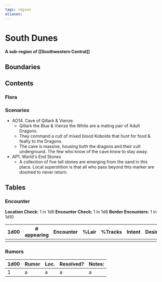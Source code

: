 ```yaml
---
tags: region
aliases:
---
```

# South Dunes
#### A sub-region of [[Southwestern Central]]
## Boundaries
## Contents
### Flora
### Scenarios
- AO14. Cave of Qillark & Vienze
	- Qillark the Blue & Vienze the White are a mating pair of Adult Dragons.
	- They command a cult of mixed blood Kobolds that hunt for food & fealty to the Dragons.
	- The cave is massive, housing both the dragons and their cult underground. The few who know of the cave know to stay away.
- AP1. World's End Stones
	- A collection of five tall stones are emerging from the sand in this place. Local superstition is that all who pass beyond this marker are doomed to never return.

## Tables
### Encounter
**Location Check:** 1 in 1d6
**Encounter Check:** 1 in 1d8
**Border Encounters:** 1 in 1d10


| 1d00 | # appearing | Encounter | %Lair | %Tracks | Intent | Desire |
| ---- | ----------- | --------- | ----- | ------- | ------ | ------ |
|      |             |           |       |         |        |        |

### Rumors
| 1d00 | Rumor | Loc. | Resolved? | Notes: |
|------|-------|------|-----------|--------|
| 1    | a     | a    | a         | a      |